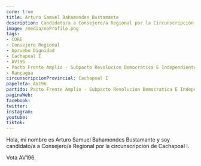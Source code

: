 ```yaml
---
core: true
title: Arturo Samuel Bahamondes Bustamante
description: Candidato/a a Consejero/a Regional por la Circunscripción de Cachapoal I
image: /media/noProfile.png
tags:
- CORE
- Consejero Regional
- Apruebo Dignidad
- Cachapoal I
- AV196
- Pacto Frente Amplio - Subpacto Revolucion Democratica E Independientes - Convergencia Social
- Rancagua
circunscripcionProvincial: Cachapoal I
papeleta: AV196
partido: Pacto Frente Amplio - Subpacto Revolucion Democratica E Independientes - Convergencia Social
paginaWeb:
facebook:
twitter:
instagram:
youtube:
tiktok:
---
```

Hola, mi nombre es Arturo Samuel Bahamondes Bustamante y soy candidato/a a Consejero/a Regional por la circunscripcion de Cachapoal I.

Vota AV196.